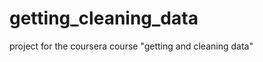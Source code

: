 getting_cleaning_data
=====================

project for the coursera course "getting and cleaning data"
